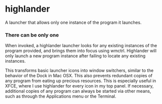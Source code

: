 # highlander
A launcher that allows only one instance of the program it launches.

### There can be only one
When invoked, a highlander launcher looks for any existing instances of the program provided, and brings them into focus using wmctrl. Highlander will only launch a new program instance after failing to locate any existing instances.

This transforms basic launcher icons into window switchers, similar to the behavior of the Dock in Mac OSX. This also prevents redundant copies of any program from eating up precious resources. This is especially useful in XFCE, where I use highlander for every icon in my top panel. If necessary, additional copies of any program can always be started via other means, such as through the Applications menu or the Terminal. 
